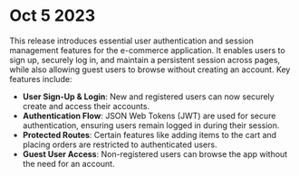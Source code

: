 # Oct 5 2023

This release introduces essential user authentication and session management features for the e-commerce application. It enables users to sign up, securely log in, and maintain a persistent session across pages, while also allowing guest users to browse without creating an account. Key features include:

- **User Sign-Up & Login**: New and registered users can now securely create and access their accounts.
- **Authentication Flow**: JSON Web Tokens (JWT) are used for secure authentication, ensuring users remain logged in during their session.
- **Protected Routes**: Certain features like adding items to the cart and placing orders are restricted to authenticated users.
- **Guest User Access**: Non-registered users can browse the app without the need for an account.
